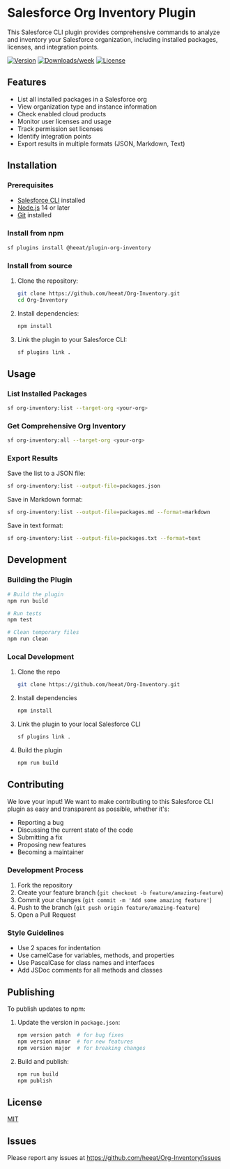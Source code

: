 # Salesforce Org Inventory Plugin

This Salesforce CLI plugin provides comprehensive commands to analyze and inventory your Salesforce organization, including installed packages, licenses, and integration points.

[![Version](https://img.shields.io/npm/v/@heeat/plugin-org-inventory.svg)](https://npmjs.org/package/@heeat/plugin-org-inventory)
[![Downloads/week](https://img.shields.io/npm/dw/@heeat/plugin-org-inventory.svg)](https://npmjs.org/package/@heeat/plugin-org-inventory)
[![License](https://img.shields.io/npm/l/@heeat/plugin-org-inventory.svg)](https://github.com/heeat/Org-Inventory/blob/main/package.json)

## Features

- List all installed packages in a Salesforce org
- View organization type and instance information
- Check enabled cloud products
- Monitor user licenses and usage
- Track permission set licenses
- Identify integration points
- Export results in multiple formats (JSON, Markdown, Text)

## Installation

### Prerequisites

- [Salesforce CLI](https://developer.salesforce.com/tools/sfdxcli) installed
- [Node.js](https://nodejs.org/) 14 or later
- [Git](https://git-scm.com/downloads) installed

### Install from npm

```bash
sf plugins install @heeat/plugin-org-inventory
```

### Install from source

1. Clone the repository:
   ```bash
   git clone https://github.com/heeat/Org-Inventory.git
   cd Org-Inventory
   ```

2. Install dependencies:
   ```bash
   npm install
   ```

3. Link the plugin to your Salesforce CLI:
   ```bash
   sf plugins link .
   ```

## Usage

### List Installed Packages

```bash
sf org-inventory:list --target-org <your-org>
```

### Get Comprehensive Org Inventory

```bash
sf org-inventory:all --target-org <your-org>
```

### Export Results

Save the list to a JSON file:
```bash
sf org-inventory:list --output-file=packages.json
```

Save in Markdown format:
```bash
sf org-inventory:list --output-file=packages.md --format=markdown
```

Save in text format:
```bash
sf org-inventory:list --output-file=packages.txt --format=text
```

## Development

### Building the Plugin

```bash
# Build the plugin
npm run build

# Run tests
npm test

# Clean temporary files
npm run clean
```

### Local Development

1. Clone the repo
   ```bash
   git clone https://github.com/heeat/Org-Inventory.git
   ```
   
2. Install dependencies
   ```bash
   npm install
   ```
   
3. Link the plugin to your local Salesforce CLI
   ```bash
   sf plugins link .
   ```
   
4. Build the plugin
   ```bash
   npm run build
   ```

## Contributing

We love your input! We want to make contributing to this Salesforce CLI plugin as easy and transparent as possible, whether it's:

- Reporting a bug
- Discussing the current state of the code
- Submitting a fix
- Proposing new features
- Becoming a maintainer

### Development Process

1. Fork the repository
2. Create your feature branch (`git checkout -b feature/amazing-feature`)
3. Commit your changes (`git commit -m 'Add some amazing feature'`)
4. Push to the branch (`git push origin feature/amazing-feature`)
5. Open a Pull Request

### Style Guidelines

- Use 2 spaces for indentation
- Use camelCase for variables, methods, and properties
- Use PascalCase for class names and interfaces
- Add JSDoc comments for all methods and classes

## Publishing

To publish updates to npm:

1. Update the version in `package.json`:
   ```bash
   npm version patch  # for bug fixes
   npm version minor  # for new features
   npm version major  # for breaking changes
   ```

2. Build and publish:
   ```bash
   npm run build
   npm publish
   ```

## License

[MIT](LICENSE)

## Issues

Please report any issues at https://github.com/heeat/Org-Inventory/issues 